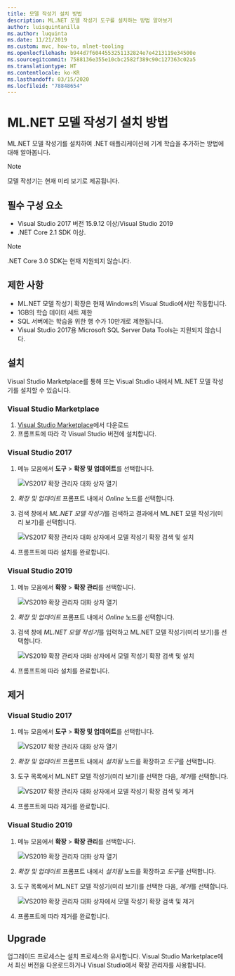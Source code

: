 ```yaml
---
title: 모델 작성기 설치 방법
description: ML.NET 모델 작성기 도구를 설치하는 방법 알아보기
author: luisquintanilla
ms.author: luquinta
ms.date: 11/21/2019
ms.custom: mvc, how-to, mlnet-tooling
ms.openlocfilehash: b944d7f6044553251132824e7e4213119e34500e
ms.sourcegitcommit: 7588136e355e10cbc2582f389c90c127363c02a5
ms.translationtype: HT
ms.contentlocale: ko-KR
ms.lasthandoff: 03/15/2020
ms.locfileid: "78848654"
---
```

# <a name="how-to-install-mlnet-model-builder"></a>ML.NET 모델 작성기 설치 방법

ML.NET 모델 작성기를 설치하여 .NET 애플리케이션에 기계 학습을 추가하는 방법에 대해 알아봅니다.

> [!NOTE]
> 모델 작성기는 현재 미리 보기로 제공됩니다.

## <a name="prerequisites"></a>필수 구성 요소

- Visual Studio 2017 버전 15.9.12 이상/Visual Studio 2019
- .NET Core 2.1 SDK 이상.

> [!NOTE]
> .NET Core 3.0 SDK는 현재 지원되지 않습니다.

## <a name="limitations"></a>제한 사항

- ML.NET 모델 작성기 확장은 현재 Windows의 Visual Studio에서만 작동합니다.
- 1GB의 학습 데이터 세트 제한
- SQL 서버에는 학습을 위한 행 수가 10만개로 제한됩니다.
- Visual Studio 2017용 Microsoft SQL Server Data Tools는 지원되지 않습니다.

## <a name="install"></a>설치

Visual Studio Marketplace를 통해 또는 Visual Studio 내에서 ML.NET 모델 작성기를 설치할 수 있습니다.

### <a name="visual-studio-marketplace"></a>Visual Studio Marketplace

1. [Visual Studio Marketplace](https://marketplace.visualstudio.com/items?itemName=MLNET.07)에서 다운로드
1. 프롬프트에 따라 각 Visual Studio 버전에 설치합니다.

### <a name="visual-studio-2017"></a>Visual Studio 2017

1. 메뉴 모음에서 **도구** > **확장 및 업데이트**를 선택합니다.

    ![VS2017 확장 관리자 대화 상자 열기](./media/install-model-builder/vs2017-open-extensions-manager.png)

1. *확장 및 업데이트* 프롬프트 내에서 *Online* 노드를 선택합니다.
1. 검색 창에서 *ML.NET 모델 작성기*를 검색하고 결과에서 ML.NET 모델 작성기(미리 보기)를 선택합니다.

    ![VS2017 확장 관리자 대화 상자에서 모델 작성기 확장 검색 및 설치](./media/install-model-builder/vs2017-install-model-builder.png)

1. 프롬프트에 따라 설치를 완료합니다.

### <a name="visual-studio-2019"></a>Visual Studio 2019

1. 메뉴 모음에서 **확장** > **확장 관리**를 선택합니다.

    ![VS2019 확장 관리자 대화 상자 열기](./media/install-model-builder/vs2019-open-extensions-manager.png)

1. *확장 및 업데이트* 프롬프트 내에서 *Online* 노드를 선택합니다.
1. 검색 창에 *ML.NET 모델 작성기*를 입력하고 ML.NET 모델 작성기(미리 보기)를 선택합니다.

    ![VS2019 확장 관리자 대화 상자에서 모델 작성기 확장 검색 및 설치](./media/install-model-builder/vs2019-install-model-builder.png)

1. 프롬프트에 따라 설치를 완료합니다.

## <a name="uninstall"></a>제거

### <a name="visual-studio-2017"></a>Visual Studio 2017

1. 메뉴 모음에서 **도구** > **확장 및 업데이트**를 선택합니다.

    ![VS2017 확장 관리자 대화 상자 열기](./media/install-model-builder/vs2017-open-extensions-manager.png)

1. *확장 및 업데이트* 프롬프트 내에서 *설치됨* 노드를 확장하고 *도구*를 선택합니다.
1. 도구 목록에서 ML.NET 모델 작성기(미리 보기)를 선택한 다음, *제거*를 선택합니다.

    ![VS2017 확장 관리자 대화 상자에서 모델 작성기 확장 검색 및 제거](./media/install-model-builder/vs2017-uninstall-model-builder.png)

1. 프롬프트에 따라 제거를 완료합니다.

### <a name="visual-studio-2019"></a>Visual Studio 2019

1. 메뉴 모음에서 **확장** > **확장 관리**를 선택합니다.

    ![VS2019 확장 관리자 대화 상자 열기](./media/install-model-builder/vs2019-open-extensions-manager.png)

1. *확장 및 업데이트* 프롬프트 내에서 *설치됨* 노드를 확장하고 *도구*를 선택합니다.
1. 도구 목록에서 ML.NET 모델 작성기(미리 보기)를 선택한 다음, *제거*를 선택합니다.

    ![VS2019 확장 관리자 대화 상자에서 모델 작성기 확장 검색 및 제거](./media/install-model-builder/vs2019-uninstall-model-builder.png)

1. 프롬프트에 따라 제거를 완료합니다.

## <a name="upgrade"></a>Upgrade

업그레이드 프로세스는 설치 프로세스와 유사합니다. Visual Studio Marketplace에서 최신 버전을 다운로드하거나 Visual Studio에서 확장 관리자를 사용합니다.
